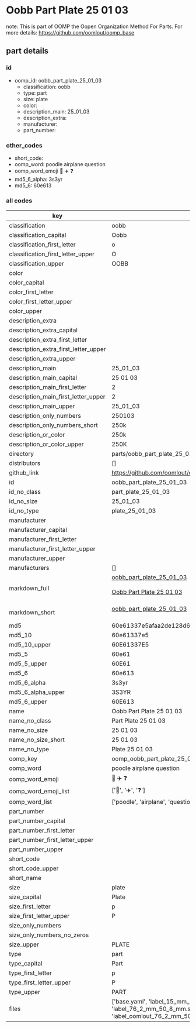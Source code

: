 # Oobb Part Plate 25 01 03  

note: This is part of OOMP the Oopen Organization Method For Parts. For more details: https://github.com/oomlout/oomp_base

##  part details





### id
* oomp_id: oobb_part_plate_25_01_03
  * classification: oobb
  * type: part
  * size: plate
  * color: 
  * description_main: 25_01_03
  * description_extra: 
  * manufacturer: 
  * part_number: 

### other_codes
* short_code: 
* oomp_word: poodle airplane question
* oomp_word_emoji :poodle: :airplane: :question:
* md5_6_alpha: 3s3yr
* md5_6: 60e613

### all codes 
| key | value |  
| --- | --- |  
| classification | oobb |  
| classification_capital | Oobb |  
| classification_first_letter | o |  
| classification_first_letter_upper | O |  
| classification_upper | OOBB |  
| color |  |  
| color_capital |  |  
| color_first_letter |  |  
| color_first_letter_upper |  |  
| color_upper |  |  
| description_extra |  |  
| description_extra_capital |  |  
| description_extra_first_letter |  |  
| description_extra_first_letter_upper |  |  
| description_extra_upper |  |  
| description_main | 25_01_03 |  
| description_main_capital | 25 01 03 |  
| description_main_first_letter | 2 |  
| description_main_first_letter_upper | 2 |  
| description_main_upper | 25_01_03 |  
| description_only_numbers | 250103 |  
| description_only_numbers_short | 250k |  
| description_or_color | 250k |  
| description_or_color_upper | 250K |  
| directory | parts/oobb_part_plate_25_01_03 |  
| distributors | [] |  
| github_link | https://github.com/oomlout/oomlout_oomp_part_src/tree/main/parts/oobb_part_plate_25_01_03/working |  
| id | oobb_part_plate_25_01_03 |  
| id_no_class | part_plate_25_01_03 |  
| id_no_size | 25_01_03 |  
| id_no_type | plate_25_01_03 |  
| manufacturer |  |  
| manufacturer_capital |  |  
| manufacturer_first_letter |  |  
| manufacturer_first_letter_upper |  |  
| manufacturer_upper |  |  
| manufacturers | [] |  
| markdown_full | [oobb_part_plate_25_01_03](https://github.com/oomlout/oomlout_oomp_part_src/tree/main/parts/oobb_part_plate_25_01_03/working)<br>[](https://github.com/oomlout/oomlout_oomp_part_src/tree/main/parts/oobb_part_plate_25_01_03/working)<br>[Oobb Part Plate 25 01 03](https://github.com/oomlout/oomlout_oomp_part_src/tree/main/parts/oobb_part_plate_25_01_03/working)<br><br> |  
| markdown_short | [oobb_part_plate_25_01_03](https://github.com/oomlout/oomlout_oomp_part_src/tree/main/parts/oobb_part_plate_25_01_03/working)<br><br> |  
| md5 | 60e61337e5afaa2de128d6812c02bf2a |  
| md5_10 | 60e61337e5 |  
| md5_10_upper | 60E61337E5 |  
| md5_5 | 60e61 |  
| md5_5_upper | 60E61 |  
| md5_6 | 60e613 |  
| md5_6_alpha | 3s3yr |  
| md5_6_alpha_upper | 3S3YR |  
| md5_6_upper | 60E613 |  
| name | Oobb Part Plate 25 01 03 |  
| name_no_class | Part Plate 25 01 03 |  
| name_no_size | 25 01 03 |  
| name_no_size_short | 25 01 03 |  
| name_no_type | Plate 25 01 03 |  
| oomp_key | oomp_oobb_part_plate_25_01_03 |  
| oomp_word | poodle airplane question |  
| oomp_word_emoji | :poodle: :airplane: :question: |  
| oomp_word_emoji_list | [':poodle:', ':airplane:', ':question:'] |  
| oomp_word_list | ['poodle', 'airplane', 'question'] |  
| part_number |  |  
| part_number_capital |  |  
| part_number_first_letter |  |  
| part_number_first_letter_upper |  |  
| part_number_upper |  |  
| short_code |  |  
| short_code_upper |  |  
| short_name |  |  
| size | plate |  
| size_capital | Plate |  
| size_first_letter | p |  
| size_first_letter_upper | P |  
| size_only_numbers |  |  
| size_only_numbers_no_zeros |  |  
| size_upper | PLATE |  
| type | part |  
| type_capital | Part |  
| type_first_letter | p |  
| type_first_letter_upper | P |  
| type_upper | PART |  
| files | ['base.yaml', 'label_15_mm_30_mm.pdf', 'label_15_mm_30_mm.svg', 'label_76_2_mm_50_8_mm.pdf', 'label_76_2_mm_50_8_mm.svg', 'label_oomlout_76_2_mm_50_8_mm.pdf', 'label_oomlout_76_2_mm_50_8_mm.svg', 'readme.md', 'working.json', 'working.yaml'] |  
